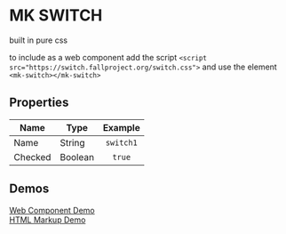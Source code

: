 # MK SWITCH
built in pure css

to include as a web component add the script `<script src="https://switch.fallproject.org/switch.css">`
and use the element `<mk-switch></mk-switch>`

## Properties

| **Name** | **Type** | **Example** |
| -------- | -------- | :---------: |
| Name     |  String  |  `switch1`  |
| Checked  | Boolean  |   `true`    |

## Demos
[Web Component Demo](switch.fallproject.org/switch.lit.html)<br>
[HTML Markup Demo](switch.fallproject.org/index.html)
